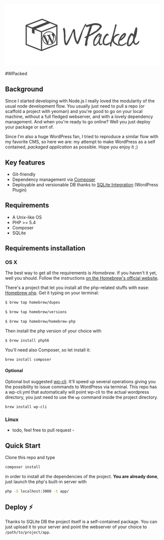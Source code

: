 ![WPacked Logo](logo.png)

#WPacked

## Background

Since I started developing with Node.js I really loved the modularity of the usual node development flow. You usually just need to pull a repo (or scaffold a project with yeoman) and you're good to go on your local machine, without a full fledged webserver, and with a lovely dependency management. And when you're ready to go online? Well you just deploy your package or sort of. 

Since I'm also a huge WordPress fan, I tried to reproduce a similar flow with my favorite CMS, so here we are: my attempt to make WordPress as a self contained, _packaged application_ as possible. Hope you enjoy it ;)

## Key features

* Git-friendly
* Dependency management via [Composer](https://getcomposer.org/)
* Deployable and versionable DB thanks to [SQLite Integration](https://wordpress.org/plugins/sqlite-integration/) (WordPress Plugin)

## Requirements

* A Unix-like OS
* PHP >= 5.4
* Composer
* SQLite

## Requirements installation

### OS X 

The best way to get all the requirements is _Homebrew_. 
If you haven't it yet, well you should. Follow the instructions [on the Homebrew's official website](http://brew.sh/).

There's a project that let you install all the php-related stuffs with ease: [Homebrew php](https://github.com/Homebrew/homebrew-php). Get it typing on your terminal:

```bash
$ brew tap homebrew/dupes
```

```bash
$ brew tap homebrew/versions
```

```bash
$ brew tap homebrew/homebrew-php
```

Then install the php version of your choice with

```bash
$ brew install php56
```

You'll need also Composer, so let install it:

```bash
brew install composer
```

#### Optional

Optional but suggested [wp-cli](https://github.com/wp-cli/wp-cli). It'll speed up several operations giving you the possibility to issue commands to WordPress via terminal.
This repo has a wp-cli.yml that automatically will point wp-cli to the actual wordpress directory, you just need to use the `wp` command inside the project directory.

```bash
brew install wp-cli
```

### Linux

- todo, feel free to pull request -

## Quick Start

Clone this repo and type 

```bash
composer install
```

in order to install all the dependencies of the project. **You are already done**, just launch the php's built-in server with

```bash
php -S localhost:3000 -t app/
```

## Deploy :zap:

Thanks to SQLite DB the project itself is a self-contained package. You can just upload it to your server and point the webserver of your choice to `/path/to/project/app`.
